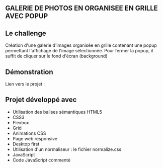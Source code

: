 ## GALERIE DE PHOTOS EN ORGANISEE EN GRILLE AVEC POPUP

## Le challenge

Création d'une galerie d'images organisée en grille contenant une popup permettant l'affichage de l'image sélectionnée. Pour fermer la popup, il suffit de cliquer sur le fond d'écran (background)

## Démonstration

Lien vers le projet :

## Projet développé avec

- Utilisation des balises sémantiques HTML5
- CSS3
- Flexbox
- Grid
- Animations CSS
- Page web responsive
- Desktop first
- Utilisation d'un normaliseur : le fichier normalize.css
- JavaScript
- Code JavaScript commenté
